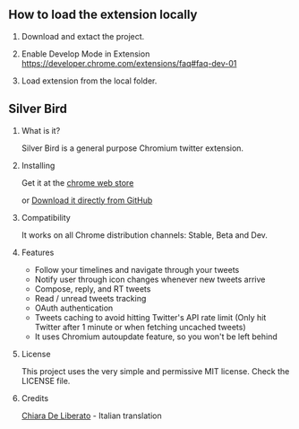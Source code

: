 ## How to load the extension locally ##

1. Download and extact the project.

2. Enable Develop Mode in Extension https://developer.chrome.com/extensions/faq#faq-dev-01

3. Load extension from the local folder.


## Silver Bird ##

1. What is it?

    Silver Bird is a general purpose Chromium twitter extension.

2. Installing

    Get it at the [chrome web store](https://chrome.google.com/webstore/detail/encaiiljifbdbjlphpgpiimidegddhic)

    or [Download it directly from GitHub](https://github.com/cezarsa/silver_bird/downloads)

3. Compatibility

    It works on all Chrome distribution channels: Stable, Beta and Dev.

4. Features

    * Follow your timelines and navigate through your tweets
    * Notify user through icon changes whenever new tweets arrive
    * Compose, reply, and RT tweets
    * Read / unread tweets tracking
    * OAuth authentication
    * Tweets caching to avoid hitting Twitter's API rate limit (Only hit Twitter after 1 minute or when fetching uncached tweets)
    * It uses Chromium autoupdate feature, so you won't be left behind

5. License

    This project uses the very simple and permissive MIT license. Check the LICENSE file.

6. Credits

    [Chiara De Liberato](http://www.chiaradeliberato.it/) - Italian translation
